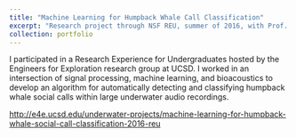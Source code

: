 ```yaml
---
title: "Machine Learning for Humpback Whale Call Classification"
excerpt: "Research project through NSF REU, summer of 2016, with Prof. Ryan Kastner of the University of California, San Diego.<br/><img src='/images/lajolla.png' style='height:300px;'>"
collection: portfolio
---
```


I participated in a Research Experience for Undergraduates hosted by the Engineers for Exploration research group at UCSD. I worked in an intersection of signal processing, machine learning, and bioacoustics to develop an algorithm for automatically detecting and classifying humpback whale social calls within large underwater audio recordings.

http://e4e.ucsd.edu/underwater-projects/machine-learning-for-humpback-whale-social-call-classification-2016-reu
